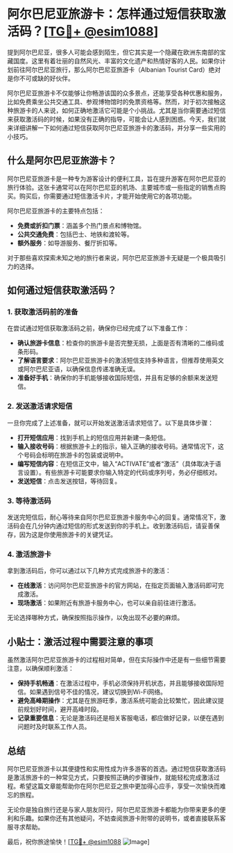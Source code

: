 # 阿尔巴尼亚旅游卡：怎样通过短信获取激活码？[[TG💪+ @esim1088](https://t.me/s/esim1088)]

提到阿尔巴尼亚，很多人可能会感到陌生，但它其实是一个隐藏在欧洲东南部的宝藏国度。这里有着壮丽的自然风光、丰富的文化遗产和热情好客的人民。如果你计划前往阿尔巴尼亚旅行，那么阿尔巴尼亚旅游卡（Albanian Tourist Card）绝对是你不可或缺的好伙伴。

阿尔巴尼亚旅游卡不仅能够让你畅游该国的众多景点，还能享受各种优惠和服务，比如免费乘坐公共交通工具、参观博物馆时的免票资格等。然而，对于初次接触这种旅游卡的人来说，如何正确地激活它可能是个小挑战。尤其是当你需要通过短信来获取激活码的时候，如果没有正确的指导，可能会让人感到困惑。今天，我们就来详细讲解一下如何通过短信获取阿尔巴尼亚旅游卡的激活码，并分享一些实用的小技巧。

## 什么是阿尔巴尼亚旅游卡？

阿尔巴尼亚旅游卡是一种专为游客设计的便利工具，旨在提升游客在阿尔巴尼亚的旅行体验。这张卡通常可以在阿尔巴尼亚的机场、主要城市或一些指定的销售点购买。购买后，你需要通过短信激活卡片，才能开始使用它的各项功能。

阿尔巴尼亚旅游卡的主要特点包括：
- **免费或折扣门票**：涵盖多个热门景点和博物馆。
- **公共交通免费**：包括巴士、地铁和渡轮等。
- **额外服务**：如导游服务、餐厅折扣等。

对于那些喜欢探索未知之地的旅行者来说，阿尔巴尼亚旅游卡无疑是一个极具吸引力的选择。

## 如何通过短信获取激活码？

### 1. 获取激活码前的准备

在尝试通过短信获取激活码之前，确保你已经完成了以下准备工作：

- **确认旅游卡信息**：检查你的旅游卡是否完整无损，上面是否有清晰的二维码或条形码。
- **了解语言要求**：阿尔巴尼亚旅游卡的激活短信支持多种语言，但推荐使用英文或阿尔巴尼亚语，以确保信息传递准确无误。
- **准备好手机**：确保你的手机能够接收国际短信，并且有足够的余额来发送短信。

### 2. 发送激活请求短信

一旦你完成了上述准备，就可以开始发送激活请求短信了。以下是具体步骤：

- **打开短信应用**：找到手机上的短信应用并新建一条短信。
- **输入接收号码**：根据旅游卡上的指示，输入正确的接收号码。通常情况下，这个号码会标明在旅游卡的包装或说明中。
- **编写短信内容**：在短信正文中，输入“ACTIVATE”或者“激活”（具体取决于语言设置）。有些旅游卡可能要求你输入特定的代码或序列号，务必仔细核对。
- **发送短信**：点击发送按钮，等待回复。

### 3. 等待激活码

发送完短信后，耐心等待来自阿尔巴尼亚旅游卡服务中心的回复。通常情况下，激活码会在几分钟内通过短信的形式发送到你的手机上。收到激活码后，请妥善保存，因为这是你使用旅游卡的关键凭证。

### 4. 激活旅游卡

拿到激活码后，你可以通过以下几种方式完成旅游卡的激活：

- **在线激活**：访问阿尔巴尼亚旅游卡的官方网站，在指定页面输入激活码即可完成激活。
- **现场激活**：如果附近有旅游卡服务中心，也可以亲自前往进行激活。

无论选择哪种方式，确保按照指示操作，以免出现不必要的麻烦。

## 小贴士：激活过程中需要注意的事项

虽然激活阿尔巴尼亚旅游卡的过程相对简单，但在实际操作中还是有一些细节需要注意，以确保顺利激活：

- **保持手机畅通**：在激活过程中，手机必须保持开机状态，并且能够接收国际短信。如果遇到信号不佳的情况，建议切换到Wi-Fi网络。
- **避免高峰期操作**：尤其是在旅游旺季，激活系统可能会比较繁忙，因此建议提前规划好时间，避开高峰时段。
- **记录重要信息**：无论是激活码还是相关客服电话，都应做好记录，以便在遇到问题时及时联系工作人员。

## 总结

阿尔巴尼亚旅游卡以其便捷性和实用性成为许多游客的首选。通过短信获取激活码是激活旅游卡的一种常见方式，只要按照正确的步骤操作，就能轻松完成激活过程。希望这篇文章能帮助你在阿尔巴尼亚之旅中更加得心应手，享受一次愉快而难忘的旅程。

无论你是独自旅行还是与家人朋友同行，阿尔巴尼亚旅游卡都能为你带来更多的便利和乐趣。如果你还有其他疑问，不妨查阅旅游卡附带的说明书，或者直接联系客服寻求帮助。

最后，祝你旅途愉快！[[TG💪+ @esim1088](https://t.me/s/esim1088) ![Image](https://i.postimg.cc/4NQfJmqS/Snipaste-2025-05-13-00-14-12.png)]